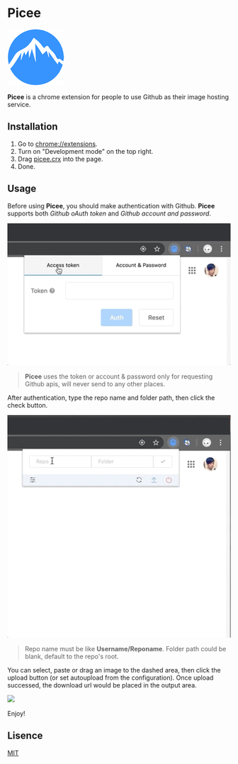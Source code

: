 # Picee

![](./preview/logo.png)

**Picee** is a chrome extension for people to use Github as their image hosting service.

## Installation
1. Go to [chrome://extensions](chrome://extensions).
2. Turn on "Development mode" on the top right.
3. Drag [picee.crx](./release/picee.crx) into the page.
4. Done.

## Usage

Before using **Picee**, you should make authentication with Github. **Picee** supports both *Github oAuth token* and *Github account and password*.

![](./preview/login.gif)

> **Picee** uses the token or account & password only for requesting Github apis, will never send to any other places.

After authentication, type the repo name and folder path, then click the check button.

![](./preview/usage-2.gif)

> Repo name must be like **Username/Reponame**. Folder path could be blank, default to the repo's root.

You can select, paste or drag an image to the dashed area, then click the upload button (or set autoupload from the configuration). Once upload successed, the download url would be placed in the output area.

![](./preview/usage-1.gif)

Enjoy!

## Lisence
[MIT](./LICENSE)